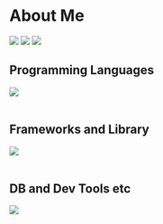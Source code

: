 # About Me

![](http://github-profile-summary-cards.vercel.app/api/cards/profile-details?username=Hinata0607&theme=default)
![](https://github-readme-stats.vercel.app/api/top-langs?username=Hinata0607&show_icons=true&locale=en&layout=compact)
![](http://github-profile-summary-cards.vercel.app/api/cards/stats?username=Hinata0607&theme=default)

## Programming Languages

<img src="https://skillicons.dev/icons?i=html,css,js,typescript,python,c,cpp" /> <br /><br />

## Frameworks and Library

<img src="https://skillicons.dev/icons?i=react,next,nodejs,express,flask,materialui" /> <br /><br />

## DB and Dev Tools etc

<img src="https://skillicons.dev/icons?i=git,github,mysql,mongodb,npm,postman,figma" /> <br /><br />

<!--
**Hinata0607/Hinata0607** is a ✨ _special_ ✨ repository because its `README.md` (this file) appears on your GitHub profile.

Here are some ideas to get you started:

- 🔭 I’m currently working on ...
- 🌱 I’m currently learning ...
- 👯 I’m looking to collaborate on ...
- 🤔 I’m looking for help with ...
- 💬 Ask me about ...
- 📫 How to reach me: ...
- 😄 Pronouns: ...
- ⚡ Fun fact: ...
-->
